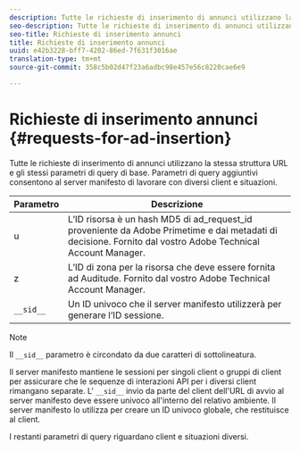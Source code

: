 ```yaml
---
description: Tutte le richieste di inserimento di annunci utilizzano la stessa struttura URL e gli stessi parametri di query di base. Parametri di query aggiuntivi consentono al server manifesto di lavorare con diversi client e situazioni.
seo-description: Tutte le richieste di inserimento di annunci utilizzano la stessa struttura URL e gli stessi parametri di query di base. Parametri di query aggiuntivi consentono al server manifesto di lavorare con diversi client e situazioni.
seo-title: Richieste di inserimento annunci
title: Richieste di inserimento annunci
uuid: e42b3228-bff7-4202-86ed-7f631f3016ae
translation-type: tm+mt
source-git-commit: 358c5b02d47f23a6adbc98e457e56c8220cae6e9

---
```



# Richieste di inserimento annunci {#requests-for-ad-insertion}

Tutte le richieste di inserimento di annunci utilizzano la stessa struttura URL e gli stessi parametri di query di base. Parametri di query aggiuntivi consentono al server manifesto di lavorare con diversi client e situazioni.

| Parametro | Descrizione |
|--- |--- |
| u | L’ID risorsa è un hash MD5 di ad_request_id proveniente da Adobe Primetime e dai metadati di decisione. Fornito dal vostro Adobe Technical Account Manager. |
| z | L’ID di zona per la risorsa che deve essere fornita ad Auditude. Fornito dal vostro Adobe Technical Account Manager. |
| `__sid__` | Un ID univoco che il server manifesto utilizzerà per generare l’ID sessione. |

>[!NOTE]
>
>Il `__sid__` parametro è circondato da due caratteri di sottolineatura.

Il server manifesto mantiene le sessioni per singoli client o gruppi di client per assicurare che le sequenze di interazioni API per i diversi client rimangano separate. L&#39; `__sid__` invio da parte del client dell&#39;URL di avvio al server manifesto deve essere univoco all&#39;interno del relativo ambiente. Il server manifesto lo utilizza per creare un ID univoco globale, che restituisce al client.

I restanti parametri di query riguardano client e situazioni diversi.
